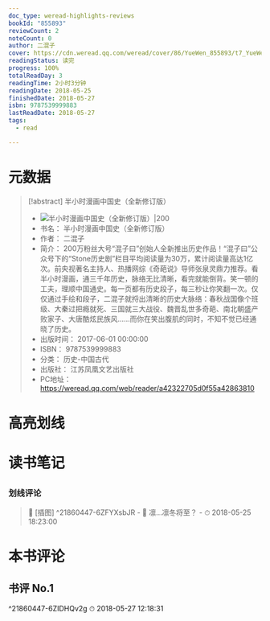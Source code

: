 ```yaml
---
doc_type: weread-highlights-reviews
bookId: "855893"
reviewCount: 2
noteCount: 0
author: 二混子
cover: https://cdn.weread.qq.com/weread/cover/86/YueWen_855893/t7_YueWen_855893.jpg
readingStatus: 读完
progress: 100%
totalReadDay: 3
readingTime: 2小时3分钟
readingDate: 2018-05-25
finishedDate: 2018-05-27
isbn: 9787539999883
lastReadDate: 2018-05-27
tags:
  - read

---
```

# 元数据
> [!abstract] 半小时漫画中国史（全新修订版）
> - ![ 半小时漫画中国史（全新修订版）|200](https://cdn.weread.qq.com/weread/cover/86/YueWen_855893/t7_YueWen_855893.jpg)
> - 书名： 半小时漫画中国史（全新修订版）
> - 作者： 二混子
> - 简介： 200万粉丝大号“混子曰”创始人全新推出历史作品！“混子曰”公众号下的“Stone历史剧”栏目平均阅读量为30万，累计阅读量高达1亿次。前央视著名主持人、热播网综《奇葩说》导师张泉灵鼎力推荐。看半小时漫画，通三千年历史，脉络无比清晰，看完就能倒背。笑一顿的工夫，理顺中国通史。每一页都有历史段子，每三秒让你笑翻一次。仅仅通过手绘和段子，二混子就捋出清晰的历史大脉络：春秋战国像个班级、大秦过把瘾就死、三国就三大战役、魏晋乱世多奇葩、南北朝盛产败家子、大唐酷炫民族风……而你在笑出腹肌的同时，不知不觉已经通晓了历史。
> - 出版时间： 2017-06-01 00:00:00
> - ISBN： 9787539999883
> - 分类： 历史-中国古代
> - 出版社： 江苏凤凰文艺出版社
> - PC地址：https://weread.qq.com/web/reader/a42322705d0f55a42863810

# 高亮划线

# 读书笔记

## 

### 划线评论
> 📌 [插图]  ^21860447-6ZFYXsbJR
    - 💭 凛…凛冬将至？
    - ⏱ 2018-05-25 18:23:00
   
# 本书评论

## 书评 No.1 
 ^21860447-6ZIDHQv2g
⏱ 2018-05-27 12:18:31

